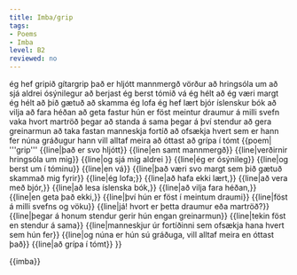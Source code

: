 ```yaml
---
title: Imba/grip
tags:
- Poems
- Imba
level: B2
reviewed: no
---
```

<vocabulary>
ég hef gripið
gítargrip
það er hljótt
mannmergð
vörður
að hringsóla um
að sjá
aldrei
ósýnilegur
að berjast
ég berst
tómið
vá
ég hélt að ég væri
margt
ég hélt að þið gætuð
að skamma
ég lofa
ég hef lært
bjór
íslenskur
bók
að vilja
að fara
héðan
að geta
fastur
hún er föst
meintur
draumur
á milli
svefn
vaka
hvort
martröð
þegar
að standa á sama
þegar á því stendur
að gera greinarmun
að taka fastan
manneskja
fortíð
að ofsækja
hvert sem er
hann fer
núna
gráðugur
hann vill
alltaf
meira
að óttast
að grípa í tómt
</vocabulary>
{{poem|
'''grip'''
{{line|það er svo hljótt}}
{{line|en samt mannmergð}}
{{line|verðirnir hringsóla um mig}}
{{line|og sjá mig aldrei }}
{{line|ég er ósýnileg}}
{{line|og berst um í tóminu}}
{{line|en vá}}
{{line|það væri svo margt sem þið gætuð skammað mig fyrir}}
{{line|ég lofa;}}
{{line|að hafa ekki lært,}}
{{line|að vera með bjór,}}
{{line|að lesa íslenska bók,}}
{{line|að vilja fara héðan,}}
{{line|en geta það ekki,}}
{{line|því hún er föst í meintum draumi}}
{{line|föst á milli svefns og vöku}}
{{line|já! hvort er þetta draumur eða martröð?}}
{{line|þegar á honum stendur gerir hún engan greinarmun}}
{{line|tekin föst en stendur á sama}}<!-- TODO ömurlega gert -->
{{line|manneskjur úr fortíðinni sem ofsækja hana hvert sem hún fer}}
{{line|og núna er hún sú gráðuga, vill alltaf meira en óttast það}}
{{line|að grípa í tómt}}
}}

{{imba}}
